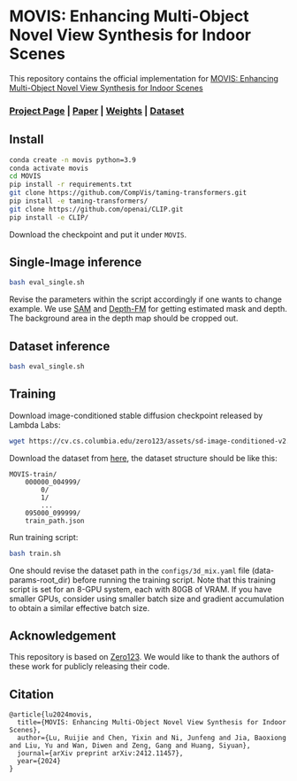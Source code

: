 # MOVIS: Enhancing Multi-Object Novel View Synthesis for Indoor Scenes

This repository contains the official implementation for [MOVIS: Enhancing Multi-Object Novel View Synthesis for Indoor Scenes](https://arxiv.org/abs/2412.11457)

### [Project Page](https://jason-aplp.github.io/MOVIS/)  | [Paper](https://arxiv.org/abs/2412.11457) | [Weights](https://huggingface.co/datasets/JasonAplp/MOVIS/blob/main/last.ckpt) | [Dataset](https://huggingface.co/datasets/JasonAplp/MOVIS/tree/main)

## Install

```bash
conda create -n movis python=3.9
conda activate movis
cd MOVIS
pip install -r requirements.txt
git clone https://github.com/CompVis/taming-transformers.git
pip install -e taming-transformers/
git clone https://github.com/openai/CLIP.git
pip install -e CLIP/
```
Download the checkpoint and put it under `MOVIS`.

## Single-Image inference

```bash
bash eval_single.sh
```
Revise the parameters within the script accordingly if one wants to change example.
We use [SAM](https://github.com/facebookresearch/segment-anything) and [Depth-FM](https://github.com/CompVis/depth-fm) for getting estimated mask and depth. The background area in the depth map should be cropped out.

## Dataset inference

```bash
bash eval_single.sh
```

## Training
Download image-conditioned stable diffusion checkpoint released by Lambda Labs:
```bash
wget https://cv.cs.columbia.edu/zero123/assets/sd-image-conditioned-v2.ckpt
```
Download the dataset from [here](https://huggingface.co/datasets/JasonAplp/MOVIS/tree/main), the dataset structure should be like this:
```
MOVIS-train/
    000000_004999/
        0/
        1/
        ...
    095000_099999/
    train_path.json
```
Run training script:
```bash
bash train.sh
```
One should revise the dataset path in the `configs/3d_mix.yaml` file (data-params-root_dir) before running the training script.
Note that this training script is set for an 8-GPU system, each with 80GB of VRAM. If you have smaller GPUs, consider using smaller batch size and gradient accumulation to obtain a similar effective batch size.


## Acknowledgement
This repository is based on [Zero123](https://github.com/jason-aplp/Zero123). We would like to thank the authors of these work for publicly releasing their code.

## Citation
```
@article{lu2024movis,
  title={MOVIS: Enhancing Multi-Object Novel View Synthesis for Indoor Scenes},
  author={Lu, Ruijie and Chen, Yixin and Ni, Junfeng and Jia, Baoxiong and Liu, Yu and Wan, Diwen and Zeng, Gang and Huang, Siyuan},
  journal={arXiv preprint arXiv:2412.11457},
  year={2024}
}
```